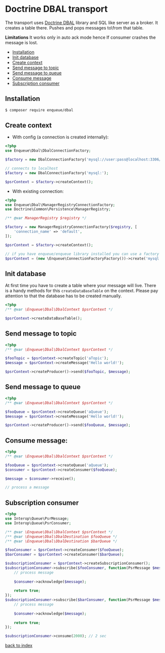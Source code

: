 # Doctrine DBAL transport

The transport uses [Doctrine DBAL](http://docs.doctrine-project.org/projects/doctrine-dbal/en/latest/) library and SQL like server as a broker. 
It creates a table there. Pushes and pops messages to\from that table. 
 
**Limitations** It works only in auto ack mode hence If consumer crashes the message is lost.  

* [Installation](#installation)
* [Init database](#init-database)
* [Create context](#create-context)
* [Send message to topic](#send-message-to-topic)
* [Send message to queue](#send-message-to-queue)
* [Consume message](#consume-message)
* [Subscription consumer](#subscription-consumer)

## Installation

```bash
$ composer require enqueue/dbal
```

## Create context

* With config (a connection is created internally):

```php
<?php
use Enqueue\Dbal\DbalConnectionFactory;

$factory = new DbalConnectionFactory('mysql://user:pass@localhost:3306/mqdev');

// connects to localhost
$factory = new DbalConnectionFactory('mysql:');

$psrContext = $factory->createContext();
```

* With existing connection:

```php
<?php
use Enqueue\Dbal\ManagerRegistryConnectionFactory;
use Doctrine\Common\Persistence\ManagerRegistry;

/** @var ManagerRegistry $registry */

$factory = new ManagerRegistryConnectionFactory($registry, [
    'connection_name' => 'default',
]);

$psrContext = $factory->createContext();

// if you have enqueue/enqueue library installed you can use a factory to build context from DSN 
$psrContext = (new \Enqueue\ConnectionFactoryFactory())->create('mysql:')->createContext();
```

## Init database

At first time you have to create a table where your message will live. There is a handy methods for this `createDataBaseTable` on the context.
Please pay attention to that the database has to be created manually.

```php
<?php
/** @var \Enqueue\Dbal\DbalContext $psrContext */

$psrContext->createDataBaseTable();
```

## Send message to topic

```php
<?php
/** @var \Enqueue\Dbal\DbalContext $psrContext */

$fooTopic = $psrContext->createTopic('aTopic');
$message = $psrContext->createMessage('Hello world!');

$psrContext->createProducer()->send($fooTopic, $message);
```

## Send message to queue 

```php
<?php
/** @var \Enqueue\Dbal\DbalContext $psrContext */

$fooQueue = $psrContext->createQueue('aQueue');
$message = $psrContext->createMessage('Hello world!');

$psrContext->createProducer()->send($fooQueue, $message);
```

## Consume message:

```php
<?php
/** @var \Enqueue\Dbal\DbalContext $psrContext */

$fooQueue = $psrContext->createQueue('aQueue');
$consumer = $psrContext->createConsumer($fooQueue);

$message = $consumer->receive();

// process a message
```

## Subscription consumer

```php
<?php
use Interop\Queue\PsrMessage;
use Interop\Queue\PsrConsumer;

/** @var \Enqueue\Dbal\DbalContext $psrContext */
/** @var \Enqueue\Dbal\DbalDestination $fooQueue */
/** @var \Enqueue\Dbal\DbalDestination $barQueue */

$fooConsumer = $psrContext->createConsumer($fooQueue);
$barConsumer = $psrContext->createConsumer($barQueue);

$subscriptionConsumer = $psrContext->createSubscriptionConsumer();
$subscriptionConsumer->subscribe($fooConsumer, function(PsrMessage $message, PsrConsumer $consumer) {
    // process message
    
    $consumer->acknowledge($message);
    
    return true;
});
$subscriptionConsumer->subscribe($barConsumer, function(PsrMessage $message, PsrConsumer $consumer) {
    // process message
    
    $consumer->acknowledge($message);
    
    return true;
});

$subscriptionConsumer->consume(2000); // 2 sec
```

[back to index](../index.md)